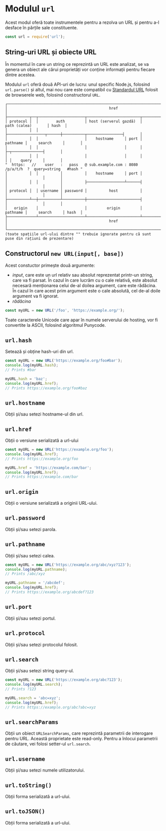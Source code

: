 # Modulul `url`

Acest modul oferă toate instrumentele pentru a rezolva un URL și pentru a-l desface în părțile sale constituente.

```javascript
const url = require('url');
```

## String-uri URL și obiecte URL

În momentul în care un string ce reprezintă un URL este analizat, se va genera un obiect ale cărui proprietăți vor conține informații pentru fiecare dintre acestea.

Modulul `url` oferă două API-uri de lucru: unul specific Node.js, folosind `url.parse()` și altul, mai nou care este compatibil cu [Standardul URL](https://url.spec.whatwg.org/) folosit de browserele web, folosind constructorul `URL`.

```text
┌────────────────────────────────────────────────────────────────────────────────────────────────┐
│                                              href                                              │
├──────────┬──┬─────────────────────┬────────────────────────┬───────────────────────────┬───────┤
│ protocol │  │        auth         │ host (serverul gazdă)  │        path (calea)       │ hash  │
│          │  │                     ├─────────────────┬──────┼──────────┬────────────────┤       │
│          │  │                     │    hostname     │ port │ pathname │     search     │       │
│          │  │                     │                 │      │          ├─┬──────────────┤       │
│          │  │                     │                 │      │          │ │    query     │       │
"  https:   //    user   :   pass   @ sub.example.com : 8080   /p/a/t/h  ?  query=string   #hash "
│          │  │          │          │    hostname     │ port │          │                │       │
│          │  │          │          ├─────────────────┴──────┤          │                │       │
│ protocol │  │ username │ password │          host          │          │                │       │
├──────────┴──┼──────────┴──────────┼────────────────────────┤          │                │       │
│   origin    │                     │         origin         │ pathname │     search     │ hash  │
├─────────────┴─────────────────────┴────────────────────────┴──────────┴────────────────┴───────┤
│                                              href                                              │
└────────────────────────────────────────────────────────────────────────────────────────────────┘
(toate spațiile url-ului dintre "" trebuie ignorate pentru că sunt puse din rațiuni de prezentare)
```

## Constructorul `new URL(input[, base])`

Acest constuctor primește două argumente:

- *input*, care este un url relativ sau absolut reprezentat printr-un string, care va fi parsat. În cazul în care lucrăm cu o cale relativă, este absolut necesară menționarea celui de-al doilea argument, care este rădăcina. În cazul în care acest prim argument este o cale absolută, cel de-al doile argument va fi ignorat.
- *rădăcina*

```javascript
const myURL = new URL('/foo', 'https://example.org/');
```

Toate caracterele Unicode care apar în numele serverului de hosting, vor fi convertite la ASCII, folosind algoritmul Punycode.

## `url.hash`

Setează și obține hash-uri din url.

```javascript
const myURL = new URL('https://example.org/foo#bar');
console.log(myURL.hash);
// Prints #bar

myURL.hash = 'baz';
console.log(myURL.href);
// Prints https://example.org/foo#baz
```

## `url.hostname`

Obții și/sau setezi hostname-ul din url.

## `url.href`

Obții o versiune serializată a url-ului

```javascript
const myURL = new URL('https://example.org/foo');
console.log(myURL.href);
// Prints https://example.org/foo

myURL.href = 'https://example.com/bar';
console.log(myURL.href);
// Prints https://example.com/bar
```

## `url.origin`

Obții o versiune serializată a originii URL-ului.

## `url.password`

Obții și/sau setezi parola.

## `url.pathname`

Obții și/sau setezi calea.

```javascript
const myURL = new URL('https://example.org/abc/xyz?123');
console.log(myURL.pathname);
// Prints /abc/xyz

myURL.pathname = '/abcdef';
console.log(myURL.href);
// Prints https://example.org/abcdef?123
```

## `url.port`

Obții și/sau setezi portul.

## `url.protocol`

Obții și/sau setezi protocolul folosit.

## `url.search`

Obții și/sau setezi string query-ul.

```javascript
const myURL = new URL('https://example.org/abc?123');
console.log(myURL.search);
// Prints ?123

myURL.search = 'abc=xyz';
console.log(myURL.href);
// Prints https://example.org/abc?abc=xyz
```

## `url.searchParams`

Obții un obiect `URLSearchParams`, care reprezintă parametrii de interogare pentru URL. Această proprietate este read-only. Pentru a înlocui parametrii de căutare, vei folosi setter-ul `url.search`.

## `url.username`

Obții și/sau setezi numele utilizatorului.

## `url.toString()`

Obții forma serializată a url-ului.

## `url.toJSON()`

Obții forma serializată a url-ului.

